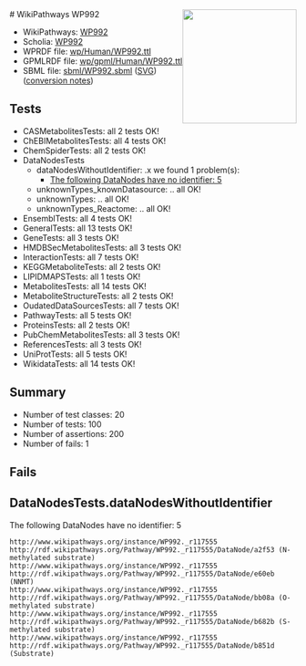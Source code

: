 <img style="float: right; width: 200px" src="../logo.png" />
# WikiPathways WP992

* WikiPathways: [WP992](https://identifiers.org/wikipathways:WP992)
* Scholia: [WP992](https://scholia.toolforge.org/wikipathways/WP992)
* WPRDF file: [wp/Human/WP992.ttl](../wp/Human/WP992.ttl)
* GPMLRDF file: [wp/gpml/Human/WP992.ttl](../wp/gpml/Human/WP992.ttl)
* SBML file: [sbml/WP992.sbml](../sbml/WP992.sbml) ([SVG](../sbml/WP992.svg)) ([conversion notes](../sbml/WP992.txt))

## Tests
* CASMetabolitesTests: all 2 tests OK!
* ChEBIMetabolitesTests: all 4 tests OK!
* ChemSpiderTests: all 2 tests OK!
* DataNodesTests
    * dataNodesWithoutIdentifier: .x we found 1 problem(s):
        * [The following DataNodes have no identifier: 5](#d2d32fa4)
    * unknownTypes_knownDatasource: .. all OK!
    * unknownTypes: .. all OK!
    * unknownTypes_Reactome: .. all OK!
* EnsemblTests: all 4 tests OK!
* GeneralTests: all 13 tests OK!
* GeneTests: all 3 tests OK!
* HMDBSecMetabolitesTests: all 3 tests OK!
* InteractionTests: all 7 tests OK!
* KEGGMetaboliteTests: all 2 tests OK!
* LIPIDMAPSTests: all 1 tests OK!
* MetabolitesTests: all 14 tests OK!
* MetaboliteStructureTests: all 2 tests OK!
* OudatedDataSourcesTests: all 7 tests OK!
* PathwayTests: all 5 tests OK!
* ProteinsTests: all 2 tests OK!
* PubChemMetabolitesTests: all 3 tests OK!
* ReferencesTests: all 3 tests OK!
* UniProtTests: all 5 tests OK!
* WikidataTests: all 14 tests OK!


## Summary

* Number of test classes: 20
* Number of tests: 100
* Number of assertions: 200
* Number of fails: 1

## Fails

<a name="d2d32fa4" />

## DataNodesTests.dataNodesWithoutIdentifier

The following DataNodes have no identifier: 5
```
http://www.wikipathways.org/instance/WP992._r117555 http://rdf.wikipathways.org/Pathway/WP992._r117555/DataNode/a2f53 (N-methylated substrate)
http://www.wikipathways.org/instance/WP992._r117555 http://rdf.wikipathways.org/Pathway/WP992._r117555/DataNode/e60eb (NNMT)
http://www.wikipathways.org/instance/WP992._r117555 http://rdf.wikipathways.org/Pathway/WP992._r117555/DataNode/bb08a (O-methylated substrate)
http://www.wikipathways.org/instance/WP992._r117555 http://rdf.wikipathways.org/Pathway/WP992._r117555/DataNode/b682b (S-methylated substrate)
http://www.wikipathways.org/instance/WP992._r117555 http://rdf.wikipathways.org/Pathway/WP992._r117555/DataNode/b851d (Substrate)
```

